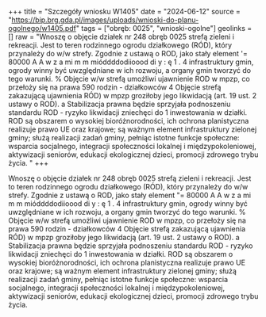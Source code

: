 +++
title = "Szczegóły wniosku W1405"
date = "2024-06-12"
source = "https://bip.brg.gda.pl/images/uploads/wnioski-do-planu-ogolnego/w1405.pdf"
tags = ["obręb: 0025", "wnioski-ogolne"]
geolinks = []
raw = "Wnoszę o objęcie działek nr 248 obręb 0025 strefą zieleni i rekreacji. Jest to teren rodzinnego ogrodu działkowego (RÓD), który przynależy do w/w strefy. Zgodnie z ustawą o ROD, jako stały element '= 80000 A A w z a mi m m mióddddodiioood di y : ę 1 . 4 infrastruktury gmin, ogrody winny być uwzględniane w ich rozwoju, a organy gmin tworzyć do tego warunki. % Objęcie w/w strefą umożliwi ujawnienie ROD w mpzp, co przełoży się na prawa 590 rodzin - działkowców 4 Objęcie strefą zakazującą ujawnienia RÓD) w mpzp groziłoby jego likwidacją (art. 19 ust. 2 ustawy o ROD). a Stabilizacja prawna będzie sprzyjała podnoszeniu standardu ROD - ryzyko likwidacji zniechęci do 1  inwestowania w działki. ROD są obszarem o wysokiej bioróżnorodności, ich ochrona planistyczna realizuje prawo UE oraz krajowe; są ważnym element infrastruktury zielonej gminy; służą realizacji zadań gminy, pełniąc istotne funkcje społeczne: wsparcia socjalnego, integracji społeczności lokalnej i międzypokoleniowej, aktywizacji seniorów, edukacji ekologicznej dzieci, promocji zdrowego trybu życia. "
+++

Wnoszę o objęcie działek nr 248 obręb 0025 strefą zieleni i rekreacji. Jest to teren rodzinnego
ogrodu działkowego (RÓD), który przynależy do w/w strefy. Zgodnie z ustawą o ROD, jako stały element
"= 80000 A A w z a mi m m mióddddodiioood di
y
: ę
1 . 4
infrastruktury gmin, ogrody winny być uwzględniane w ich rozwoju, a organy gmin tworzyć do tego warunki. %
Objęcie w/w strefą umożliwi ujawnienie ROD w mpzp, co przełoży się na prawa 590 rodzin - działkowców 4
Objęcie strefą zakazującą ujawnienia RÓD) w mpzp groziłoby jego likwidacją (art. 19 ust. 2 ustawy o ROD). a
Stabilizacja prawna będzie sprzyjała podnoszeniu standardu ROD - ryzyko likwidacji zniechęci do 1 
inwestowania w działki. ROD są obszarem o wysokiej bioróżnorodności, ich ochrona planistyczna realizuje
prawo UE oraz krajowe; są ważnym element infrastruktury zielonej gminy; służą realizacji zadań gminy,
pełniąc istotne funkcje społeczne: wsparcia socjalnego, integracji społeczności lokalnej i międzypokoleniowej,
aktywizacji seniorów, edukacji ekologicznej dzieci, promocji zdrowego trybu życia.



